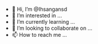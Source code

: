 - 👋 Hi, I’m @Ihsangansd
- 👀 I’m interested in ...
- 🌱 I’m currently learning ...
- 💞️ I’m looking to collaborate on ...
- 📫 How to reach me ...

<!---
Ihsangansd/Ihsangansd is a ✨ special ✨ repository because its `README.md` (this file) appears on your GitHub profile.
You can click the Preview link to take a look at your changes.
--->
